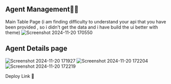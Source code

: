 ## Agent Management🧔‍♂️

Main Table Page (i am finding difficulty to understand your api that you have been provided , so i didn't get the data and i have build the ui better with theme)
![Screenshot 2024-11-20 170550](https://github.com/user-attachments/assets/bc757806-8508-410a-8e25-2235d9ae11aa)


## Agent Details page
![Screenshot 2024-11-20 171927](https://github.com/user-attachments/assets/01d0ca23-a74d-4a09-8907-678f15c0b920)
![Screenshot 2024-11-20 172204](https://github.com/user-attachments/assets/fc1be9e0-5637-40a9-b2e5-ec93d8c20d51)
![Screenshot 2024-11-20 172219](https://github.com/user-attachments/assets/e6964ebe-8395-4433-af33-137bc50c4055)

Deploy Link 🔗
